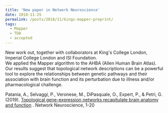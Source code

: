 ```yaml
---
title: 'New paper in Network Neuroscience'
date: 2018-11-25
permalink: /posts/2018/11/kings-mapper-preprint/
tags:
  - Mapper
  - TDA
  - accepted
---
```

New work out, together with collaborators at King's College London, Imperial College London and ISI Foundation.  
We applied the Mapper algorithm to the AHBA (Allen Human Brain Atlas). Our results suggest that topological network descriptions can be a powerful tool to explore the relationships between genetic pathways and their association with brain function and its perturbation due to illness and/or pharmacological challenge.

Patania, A., Selvaggi, P., Veronese, M., DiPasquale, O., Expert, P., & Petri, G. (2019). [Topological gene-expression networks recapitulate brain anatomy and function](https://doi.org/10.1162/netn_a_00094)
. Network Neuroscience, 1-20


